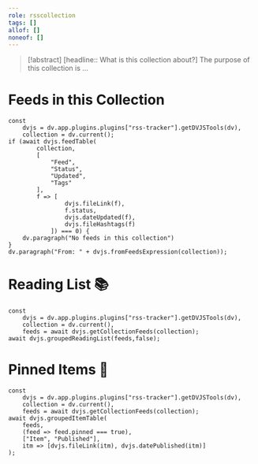```yaml
---
role: rsscollection
tags: []
allof: []
noneof: []
---
```

> [!abstract] [headline:: What is this collection about?]
> The purpose of this collection is ...

# Feeds in this Collection

~~~dataviewjs
const
	dvjs = dv.app.plugins.plugins["rss-tracker"].getDVJSTools(dv),
	collection = dv.current();
if (await dvjs.feedTable(
		collection,
		[
			"Feed",
			"Status",
			"Updated",
			"Tags"
		],
		f => [
				dvjs.fileLink(f),
				f.status,
				dvjs.dateUpdated(f),
				dvjs.fileHashtags(f)
			]) === 0) {
	dv.paragraph("No feeds in this collection")
}
dv.paragraph("From: " + dvjs.fromFeedsExpression(collection));
~~~

# Reading List 📚

~~~dataviewjs
const
	dvjs = dv.app.plugins.plugins["rss-tracker"].getDVJSTools(dv),
	collection = dv.current(),
	feeds = await dvjs.getCollectionFeeds(collection);
await dvjs.groupedReadingList(feeds,false);
~~~

# Pinned Items 📌
~~~dataviewjs
const
	dvjs = dv.app.plugins.plugins["rss-tracker"].getDVJSTools(dv),
	collection = dv.current(),
	feeds = await dvjs.getCollectionFeeds(collection);
await dvjs.groupedItemTable(
	feeds,
	(feed => feed.pinned === true),
	["Item", "Published"],
	itm => [dvjs.fileLink(itm), dvjs.datePublished(itm)]
);
~~~

